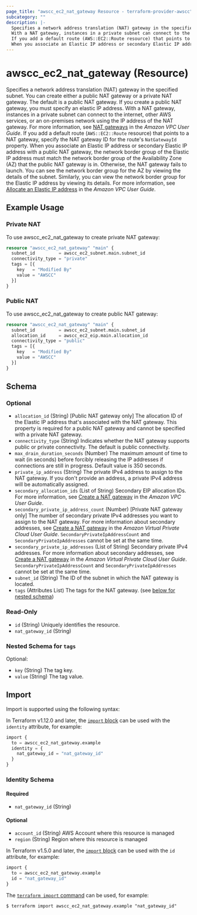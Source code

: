 ```yaml
---
page_title: "awscc_ec2_nat_gateway Resource - terraform-provider-awscc"
subcategory: ""
description: |-
  Specifies a network address translation (NAT) gateway in the specified subnet. You can create either a public NAT gateway or a private NAT gateway. The default is a public NAT gateway. If you create a public NAT gateway, you must specify an elastic IP address.
  With a NAT gateway, instances in a private subnet can connect to the internet, other AWS services, or an on-premises network using the IP address of the NAT gateway. For more information, see NAT gateways https://docs.aws.amazon.com/vpc/latest/userguide/vpc-nat-gateway.html in the Amazon VPC User Guide.
  If you add a default route (AWS::EC2::Route resource) that points to a NAT gateway, specify the NAT gateway ID for the route's NatGatewayId property.
  When you associate an Elastic IP address or secondary Elastic IP address with a public NAT gateway, the network border group of the Elastic IP address must match the network border group of the Availability Zone (AZ) that the public NAT gateway is in. Otherwise, the NAT gateway fails to launch. You can see the network border group for the AZ by viewing the details of the subnet. Similarly, you can view the network border group for the Elastic IP address by viewing its details. For more information, see Allocate an Elastic IP address https://docs.aws.amazon.com/vpc/latest/userguide/vpc-eips.html#allocate-eip in the Amazon VPC User Guide.
---
```


# awscc_ec2_nat_gateway (Resource)

Specifies a network address translation (NAT) gateway in the specified subnet. You can create either a public NAT gateway or a private NAT gateway. The default is a public NAT gateway. If you create a public NAT gateway, you must specify an elastic IP address.
 With a NAT gateway, instances in a private subnet can connect to the internet, other AWS services, or an on-premises network using the IP address of the NAT gateway. For more information, see [NAT gateways](https://docs.aws.amazon.com/vpc/latest/userguide/vpc-nat-gateway.html) in the *Amazon VPC User Guide*.
 If you add a default route (``AWS::EC2::Route`` resource) that points to a NAT gateway, specify the NAT gateway ID for the route's ``NatGatewayId`` property.
  When you associate an Elastic IP address or secondary Elastic IP address with a public NAT gateway, the network border group of the Elastic IP address must match the network border group of the Availability Zone (AZ) that the public NAT gateway is in. Otherwise, the NAT gateway fails to launch. You can see the network border group for the AZ by viewing the details of the subnet. Similarly, you can view the network border group for the Elastic IP address by viewing its details. For more information, see [Allocate an Elastic IP address](https://docs.aws.amazon.com/vpc/latest/userguide/vpc-eips.html#allocate-eip) in the *Amazon VPC User Guide*.

## Example Usage

### Private NAT

To use awscc_ec2_nat_gateway to create private NAT gateway:

```terraform
resource "awscc_ec2_nat_gateway" "main" {
  subnet_id         = awscc_ec2_subnet.main.subnet_id
  connectivity_type = "private"
  tags = [{
    key   = "Modified By"
    value = "AWSCC"
  }]
}
```

### Public NAT

To use awscc_ec2_nat_gateway to create public NAT gateway:

```terraform
resource "awscc_ec2_nat_gateway" "main" {
  subnet_id         = awscc_ec2_subnet.main.subnet_id
  allocation_id     = awscc_ec2_eip.main.allocation_id
  connectivity_type = "public"
  tags = [{
    key   = "Modified By"
    value = "AWSCC"
  }]
}
```

<!-- schema generated by tfplugindocs -->
## Schema

### Optional

- `allocation_id` (String) [Public NAT gateway only] The allocation ID of the Elastic IP address that's associated with the NAT gateway. This property is required for a public NAT gateway and cannot be specified with a private NAT gateway.
- `connectivity_type` (String) Indicates whether the NAT gateway supports public or private connectivity. The default is public connectivity.
- `max_drain_duration_seconds` (Number) The maximum amount of time to wait (in seconds) before forcibly releasing the IP addresses if connections are still in progress. Default value is 350 seconds.
- `private_ip_address` (String) The private IPv4 address to assign to the NAT gateway. If you don't provide an address, a private IPv4 address will be automatically assigned.
- `secondary_allocation_ids` (List of String) Secondary EIP allocation IDs. For more information, see [Create a NAT gateway](https://docs.aws.amazon.com/vpc/latest/userguide/nat-gateway-working-with.html) in the *Amazon VPC User Guide*.
- `secondary_private_ip_address_count` (Number) [Private NAT gateway only] The number of secondary private IPv4 addresses you want to assign to the NAT gateway. For more information about secondary addresses, see [Create a NAT gateway](https://docs.aws.amazon.com/vpc/latest/userguide/vpc-nat-gateway.html#nat-gateway-creating) in the *Amazon Virtual Private Cloud User Guide*.
 ``SecondaryPrivateIpAddressCount`` and ``SecondaryPrivateIpAddresses`` cannot be set at the same time.
- `secondary_private_ip_addresses` (List of String) Secondary private IPv4 addresses. For more information about secondary addresses, see [Create a NAT gateway](https://docs.aws.amazon.com/vpc/latest/userguide/vpc-nat-gateway.html#nat-gateway-creating) in the *Amazon Virtual Private Cloud User Guide*.
 ``SecondaryPrivateIpAddressCount`` and ``SecondaryPrivateIpAddresses`` cannot be set at the same time.
- `subnet_id` (String) The ID of the subnet in which the NAT gateway is located.
- `tags` (Attributes List) The tags for the NAT gateway. (see [below for nested schema](#nestedatt--tags))

### Read-Only

- `id` (String) Uniquely identifies the resource.
- `nat_gateway_id` (String)

<a id="nestedatt--tags"></a>
### Nested Schema for `tags`

Optional:

- `key` (String) The tag key.
- `value` (String) The tag value.

## Import

Import is supported using the following syntax:

In Terraform v1.12.0 and later, the [`import` block](https://developer.hashicorp.com/terraform/language/import) can be used with the `identity` attribute, for example:

```terraform
import {
  to = awscc_ec2_nat_gateway.example
  identity = {
    nat_gateway_id = "nat_gateway_id"
  }
}
```

<!-- schema generated by tfplugindocs -->
### Identity Schema

#### Required

- `nat_gateway_id` (String)

#### Optional

- `account_id` (String) AWS Account where this resource is managed
- `region` (String) Region where this resource is managed

In Terraform v1.5.0 and later, the [`import` block](https://developer.hashicorp.com/terraform/language/import) can be used with the `id` attribute, for example:

```terraform
import {
  to = awscc_ec2_nat_gateway.example
  id = "nat_gateway_id"
}
```

The [`terraform import` command](https://developer.hashicorp.com/terraform/cli/commands/import) can be used, for example:

```shell
$ terraform import awscc_ec2_nat_gateway.example "nat_gateway_id"
```